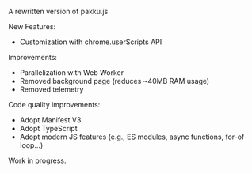 A rewritten version of pakku.js

New Features:

- Customization with chrome.userScripts API

Improvements:

- Parallelization with Web Worker
- Removed background page (reduces ~40MB RAM usage)
- Removed telemetry

Code quality improvements:

+ Adopt Manifest V3
+ Adopt TypeScript
+ Adopt modern JS features (e.g., ES modules, async functions, for-of loop...)



Work in progress.